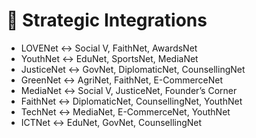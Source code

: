 # 🔗 Strategic Integrations

- LOVENet ↔ Social V, FaithNet, AwardsNet  
- YouthNet ↔ EduNet, SportsNet, MediaNet  
- JusticeNet ↔ GovNet, DiplomaticNet, CounsellingNet  
- GreenNet ↔ AgriNet, FaithNet, E-CommerceNet  
- MediaNet ↔ Social V, JusticeNet, Founder’s Corner  
- FaithNet ↔ DiplomaticNet, CounsellingNet, YouthNet  
- TechNet ↔ MediaNet, E-CommerceNet, YouthNet  
- ICTNet ↔ EduNet, GovNet, CounsellingNet
